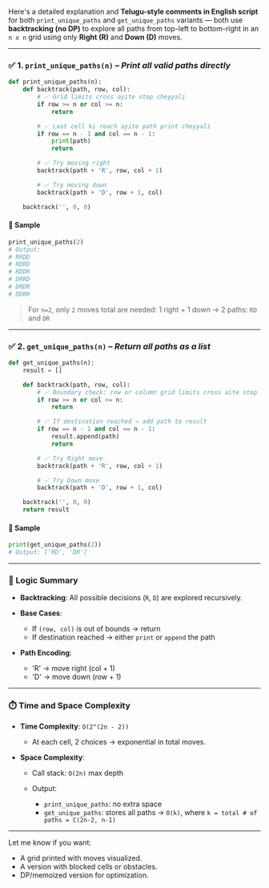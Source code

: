 Here's a detailed explanation and **Telugu-style comments in English script** for both `print_unique_paths` and `get_unique_paths` variants — both use **backtracking (no DP)** to explore all paths from top-left to bottom-right in an `n x n` grid using only **Right (R)** and **Down (D)** moves.

---

### ✅ 1. `print_unique_paths(n)` – *Print all valid paths directly*

```python
def print_unique_paths(n):
    def backtrack(path, row, col):
        # ✅ Grid limits cross ayite stop cheyyali
        if row >= n or col >= n:
            return

        # ✅ Last cell ki reach ayite path print cheyyali
        if row == n - 1 and col == n - 1:
            print(path)
            return

        # ✅ Try moving right
        backtrack(path + 'R', row, col + 1)

        # ✅ Try moving down
        backtrack(path + 'D', row + 1, col)

    backtrack('', 0, 0)
```

#### 🧪 Sample

```python
print_unique_paths(2)
# Output:
# RRDD
# RDRD
# RDDR
# DRRD
# DRDR
# DDRR
```

> For `n=2`, only `2` moves total are needed: 1 right + 1 down → 2 paths: `RD` and `DR`

---

### ✅ 2. `get_unique_paths(n)` – *Return all paths as a list*

```python
def get_unique_paths(n):
    result = []

    def backtrack(path, row, col):
        # ✅ Boundary check: row or column grid limits cross aite stop
        if row >= n or col >= n:
            return

        # ✅ If destination reached → add path to result
        if row == n - 1 and col == n - 1:
            result.append(path)
            return

        # ✅ Try Right move
        backtrack(path + 'R', row, col + 1)

        # ✅ Try Down move
        backtrack(path + 'D', row + 1, col)

    backtrack('', 0, 0)
    return result
```

#### 🧪 Sample

```python
print(get_unique_paths(2))
# Output: ['RD', 'DR']
```

---

### 🧠 Logic Summary

* **Backtracking**: All possible decisions (`R`, `D`) are explored recursively.
* **Base Cases**:

  * If `(row, col)` is out of bounds → return
  * If destination reached → either `print` or `append` the path
* **Path Encoding**:

  * 'R' → move right (col + 1)
  * 'D' → move down (row + 1)

---

### ⏱️ Time and Space Complexity

* **Time Complexity**: `O(2^(2n - 2))`

  * At each cell, 2 choices → exponential in total moves.
* **Space Complexity**:

  * Call stack: `O(2n)` max depth
  * Output:

    * `print_unique_paths`: no extra space
    * `get_unique_paths`: stores all paths → `O(k)`, where `k = total # of paths = C(2n-2, n-1)`

---

Let me know if you want:

* A grid printed with moves visualized.
* A version with blocked cells or obstacles.
* DP/memoized version for optimization.
